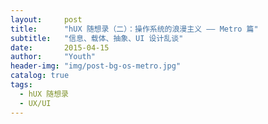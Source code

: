 ```yaml
---
layout:     post
title:      "hUX 随想录（二）：操作系统的浪漫主义 —— Metro 篇"
subtitle:   "信息、载体、抽象、UI 设计乱谈"
date:       2015-04-15
author:     "Youth"
header-img: "img/post-bg-os-metro.jpg"
catalog: true
tags:
  - hUX 随想录
  - UX/UI 
---
```




